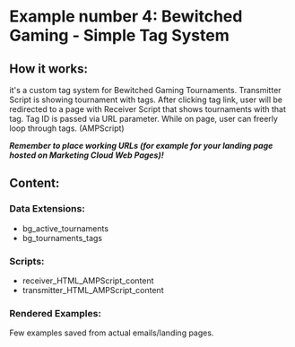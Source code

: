 # Example number 4: Bewitched Gaming - Simple Tag System

## How it works:
it's a custom tag system for Bewitched Gaming Tournaments. Transmitter Script is showing tournament with tags. After clicking tag link, user will be redirected to a page with Receiver Script that shows tournaments with that tag. Tag ID is passed via URL parameter. While on page, user can freerly loop through tags. (AMPScript)

***Remember to place working URLs (for example for your landing page hosted on Marketing Cloud Web Pages)!***

## Content:
### Data Extensions:
- bg_active_tournaments
- bg_tournaments_tags

### Scripts:
- receiver_HTML_AMPScript_content
- transmitter_HTML_AMPScript_content

### Rendered Examples:
Few examples saved from actual emails/landing pages.
